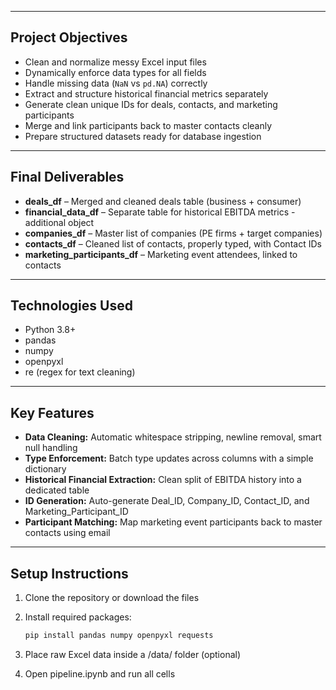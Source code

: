 
---

## Project Objectives

- Clean and normalize messy Excel input files
- Dynamically enforce data types for all fields
- Handle missing data (`NaN` vs `pd.NA`) correctly
- Extract and structure historical financial metrics separately
- Generate clean unique IDs for deals, contacts, and marketing participants
- Merge and link participants back to master contacts cleanly
- Prepare structured datasets ready for database ingestion

---

## Final Deliverables

- **deals_df** – Merged and cleaned deals table (business + consumer)
- **financial_data_df** – Separate table for historical EBITDA metrics - additional object
- **companies_df** – Master list of companies (PE firms + target companies)
- **contacts_df** – Cleaned list of contacts, properly typed, with Contact IDs
- **marketing_participants_df** – Marketing event attendees, linked to contacts

---

## Technologies Used

- Python 3.8+
- pandas
- numpy
- openpyxl
- re (regex for text cleaning)

---

## Key Features

- **Data Cleaning:** Automatic whitespace stripping, newline removal, smart null handling
- **Type Enforcement:** Batch type updates across columns with a simple dictionary
- **Historical Financial Extraction:** Clean split of EBITDA history into a dedicated table
- **ID Generation:** Auto-generate Deal_ID, Company_ID, Contact_ID, and Marketing_Participant_ID
- **Participant Matching:** Map marketing event participants back to master contacts using email

---

## Setup Instructions

1. Clone the repository or download the files
2. Install required packages:

   ```bash
   pip install pandas numpy openpyxl requests
3. Place raw Excel data inside a /data/ folder (optional)

4. Open pipeline.ipynb and run all cells
